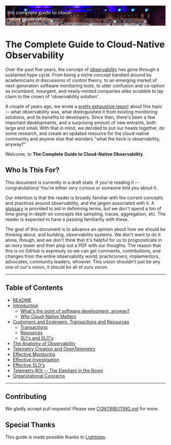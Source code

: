 ![The Complete Guide to Cloud-Native Observability](./img/header.png)

# The Complete Guide to Cloud-Native Observability

Over the past five years, the concept of
[observability](https://lightstep.com/observability/) has gone through a
sustained hype cycle. From being a niche concept bandied around by academicians
in discussions of control theory, to an emerging market of next-generation
software monitoring tools, to utter confusion and co-option as incumbent,
insurgent, and newly-minted companies alike scrabble to lay claim to the crown
of 'observability solution'.

A couple of years ago, we wrote a [pretty exhaustive
report](https://go.lightstep.com/rs/260-KGM-472/images/observability-guide.pdf)
about this topic -- what observability was, what distinguished it from existing
monitoring solutions, and its benefits to developers. Since then, there's been a
few important developments, and a surprising amount of new entrants, both large
and small. With that in mind, we decided to put our heads together, do some
research, and create an updated resource for the cloud-native community and
anyone else that wonders "what the heck is observability, anyway?"

Welcome, to **The Complete Guide to Cloud-Native Observability**.

## Who Is This For?

<!-- TODO: This needs to be updated as we go along. -->

This document is currently in a draft state. If you're reading it --
congratulations! You're either very curious or someone told you about it.

Our intention is that the reader is broadly familiar with the current concepts
and practices around observability, and the jargon associated with it. A
[glossary](./glossary.md) is provided to aid in definining terms, but we don't
spend a ton of time going in-depth on concepts like sampling, traces,
aggregation, etc. The reader is expected to have a passing familiarity with
these.

The goal of this document is to advance an _opinion_ about how we should be
thinking about, and building, observability systems. We don't want to do it
alone, though, and we don't think that it's helpful for us to prognosticate in
an ivory tower and then plop out a PDF with our thoughts. The reason that this
is on GitHub is expressly so we can get comments, contributions, and changes
from the entire observability world; practicioners, implementors, advocates,
community leaders, whoever. This vision shouldn't just be any one of our's
vision, it should be all of ours vision.

---

## Table of Contents
<!-- TODO: Add subsection links to TOC -->

* [README](./README.md)
* [Introduction](./intro.md)
    * [What's the point of software development, anyway?](./intro.md#whats-the-point)
    * [Why Cloud-Native Matters](./intro.md#why-it-matters)
* [Customers and Engineers, Transactions and Resources](./customers-and-engineers.md)
    * [Transactions](./customers-and-engineers.md#transactions)
    * [Resources](./customers-and-engineers.md#resources)
    * [SLI's and SLO's](./customers-and-engineers.md#sli-slo)
* [The Anatomy of Observability](./anatomy-of-observability.md)
* [Telemetry Creation and OpenTelemetry](./telemetry-creation-and-otel.md)
* [Effective Monitoring](./effective-monitoring.md)
* [Effective Investigation](./effective-investigation.md)
* [Effective SLO's](./effective-slo.md)
* [Telemetry ROI -- The Elephant in the Room](./telemetry-roi.md)
* [Organizational Concerns](./organizational-concerns.md)


---

## Contributing

We gladly accept pull requests! Please see [CONTRIBUTING.md](./CONTRIBUTING.md)
for more.

## Special Thanks

This guide is made possible thanks to [Lightstep](https://lightstep.com).



